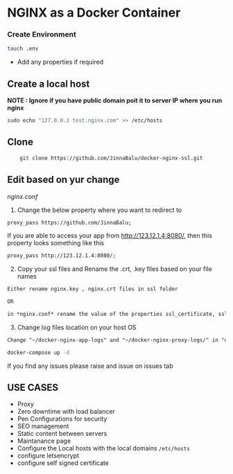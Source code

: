 # NGINX as a Docker Container

### Create Environment

```bash
touch .env
```

- Add any properties if required

## Create a local host 

**NOTE : Ignore if you have public domain poit it to server IP where you run nginx**

```bash
sudo echo "127.0.0.1 test.nginx.com" >> /etc/hosts
```

## Clone

```bash
    git clone https://github.com/JinnaBalu/docker-nginx-ssl.git
```

## Edit based on yur change

*nginx.conf*

1. Change the below property where you want to redirect to

```txt
proxy_pass https://github.com/JinnaBalu;
```

If you are able to access your app from http://123.12.1.4:8080/, then this property looks something like this

```txt
proxy_pass http://123.12.1.4:8080/;
```

2. Copy your ssl files and Rename the .crt, .key files based on your file names

```txt
Either rename nginx.key , nginx.crt files in ssl folder 

OR

in *nginx.conf* rename the value of the properties ssl_certificate, ssl_certificate_key
```

3. Change log files location on your host OS
```txt
Change "~/docker-nginx-app-logs" and "~/docker-nginx-proxy-logs/" in "docker-nginx/docker-compose.yml"
```

```bash
docker-compose up -d
```

If you find any issues please raise and issue on issues tab


## USE CASES

- Proxy 
- Zero downtime with load balancer
- Pen Configurations for security
- SEO management 
- Static content between servers
- Maintanance page
- Configure the Local hosts with the local domains `/etc/hosts`
- configure letsencrypt
- configure self signed certificate